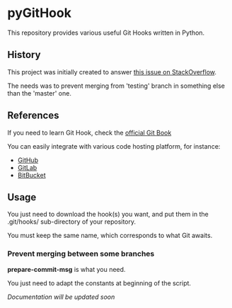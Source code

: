 # pyGitHook
This repository provides various useful Git Hooks written in Python.

## History
This project was initially created to answer [this issue on StackOverflow](https://stackoverflow.com/a/53284942/10524205).

The needs was to prevent merging from 'testing' branch in something else than the 'master' one.

## References
If you need to learn Git Hook, check the [official Git Book](https://git-scm.com/book/en/v2/Customizing-Git-Git-Hooks)

You can easily integrate with various code hosting platform, for instance:

 - [GitHub](https://developer.github.com/webhooks/)
 - [GitLab](https://docs.gitlab.com/ee/administration/custom_hooks.html)
 - [BitBucket](https://confluence.atlassian.com/bitbucketserver/using-repository-hooks-776639836.html)

## Usage
You just need to download the hook(s) you want, and put them in the .git/hooks/ sub-directory of your repository.

You must keep the same name, which corresponds to what Git awaits.

### Prevent merging between some branches
**prepare-commit-msg** is what you need.

You just need to adapt the constants at beginning of the script.

_Documentation will be updated soon_
